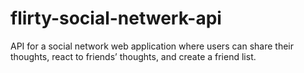 # flirty-social-netwerk-api
API for a social network web application where users can share their thoughts, react to friends’ thoughts, and create a friend list.
